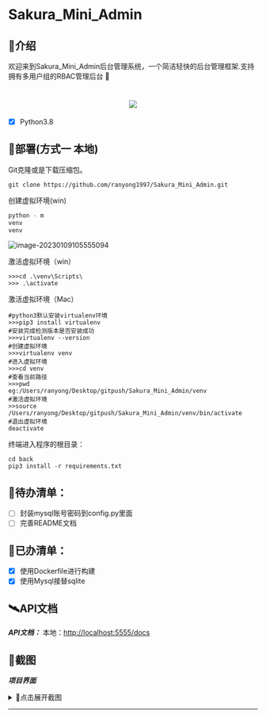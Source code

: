 # Sakura_Mini_Admin

## 👻介绍

欢迎来到Sakura_Mini_Admin后台管理系统，一个简洁轻快的后台管理框架.支持拥有多用户组的RBAC管理后台 🚀
<h1 align="center">
    <a>
        <img src="https://readme-typing-svg.herokuapp.com?color=%2336BCF7&lines=春暖花开，百事可乐.;console.log(%22Hello%EF%BC%8CSakuta_MiNi_Admin%22)">  
    </a>
</h1>

- [x] Python3.8

## 💽部署(方式一 本地)

Git克隆或是下载压缩包。

```git
git clone https://github.com/ranyong1997/Sakura_Mini_Admin.git
```

创建虚拟环境(win)

```python
python - m
venv
venv
```

![image-20230109105555094](https://cdn.jsdelivr.net/gh/ranyong1997/image_collect@main/img/202301091056655.png)

激活虚拟环境（win）

```shell
>>>cd .\venv\Scripts\
>>> .\activate
```

激活虚拟环境（Mac）

```shell
#python3默认安装virtualenv环境
>>>pip3 install virtualenv
#安装完成检测版本是否安装成功
>>>virtualenv --version
#创建虚拟环境
>>>virtualenv venv
#进入虚拟环境
>>>cd venv 
#查看当前路径
>>>pwd
eg:/Users/ranyong/Desktop/gitpush/Sakura_Mini_Admin/venv
#激活虚拟环境
>>source /Users/ranyong/Desktop/gitpush/Sakura_Mini_Admin/venv/bin/activate
#退出虚拟环境
deactivate
```

终端进入程序的根目录：

```
cd back
pip3 install -r requirements.txt
```

## 🤦‍待办清单：

- [ ] 封装mysql账号密码到config.py里面
- [ ] 完善README文档

## 🤦‍已办清单：

- [X] 使用Dockerfile进行构建
- [X] 使用Mysql接替sqlite

## 🛰️API文档

***API文档：***
本地：[http://localhost:5555/docs](http://localhost:5555/docs)

## 📸截图

***项目界面***
<details><summary>🔎点击展开截图</summary>
</details>
<hr>
